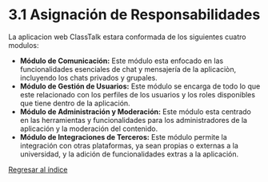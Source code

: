 # 3.1 Asignación de Responsabilidades

La aplicacion web ClassTalk estara conformada de los siguientes cuatro modulos:

- **Módulo de Comunicación:** Este módulo esta enfocado en las funcionalidades esenciales de chat y mensajería de la aplicaciòn, incluyendo los chats privados y grupales.
- **Módulo de Gestión de Usuarios:** Este módulo se encarga de todo lo que este relacionado con los perfiles de los usuarios y los roles disponibles que tiene dentro de la aplicación.
- **Módulo de Administración y Moderación:** Este módulo esta centrado en las herramientas y funcionalidades para los administradores de la aplicación y la moderación del contenido.
- **Módulo de Integraciones de Terceros:** Este módulo permite la integración con otras plataformas, ya sean propias o externas a la universidad, y la adición de funcionalidades extras a la aplicación.

[Regresar al índice](../../README.md)
